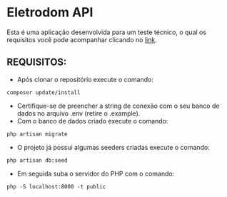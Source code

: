 # Eletrodom API

Esta é uma aplicação desenvolvida para um teste técnico, o qual os requisitos
você pode acompanhar clicando no [link](https://drive.google.com/file/d/1xY6EfiSDgJjQhrFCwiHQfL1fxTKg6S7i/view).


## REQUISITOS:

- Após clonar o repositório execute o comando:
```
composer update/install
```

- Certifique-se de preencher a string de conexão com o seu banco de dados no arquivo .env (retire o .example).
- Com o banco de dados criado execute o comando:
```
php artisan migrate
```
- O projeto já possui algumas seeders criadas execute o comando:
```
php artisan db:seed
```
- Em seguida suba o servidor do PHP com o comando:
```
php -S localhost:8000 -t public
```
